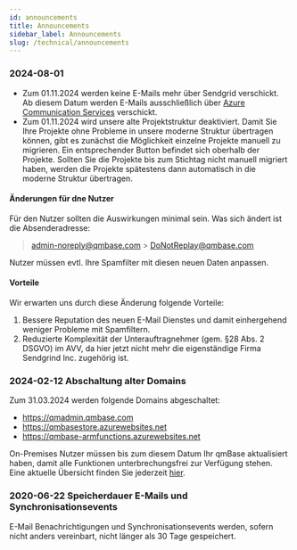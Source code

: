 ```yaml
---
id: announcements
title: Announcements
sidebar_label: Announcements
slug: /technical/announcements
---
```


### 2024-08-01

- Zum 01.11.2024 werden keine E-Mails mehr über Sendgrid verschickt. Ab diesem Datum werden E-Mails ausschließlich über [Azure Communication Services](https://azure.microsoft.com/de-de/products/communication-services/) verschickt.
- Zum 01.11.2024 wird unsere alte Projektstruktur deaktiviert. Damit Sie Ihre Projekte ohne Probleme in unsere moderne Struktur übertragen können, gibt es zunächst die Möglichkeit einzelne Projekte manuell zu migrieren. Ein entsprechender Button befindet sich oberhalb der Projekte.
  Sollten Sie die Projekte bis zum Stichtag nicht manuell migriert haben, werden die Projekte spätestens dann automatisch in die moderne Struktur übertragen.

#### Änderungen für dne Nutzer

Für den Nutzer sollten die Auswirkungen minimal sein. Was sich ändert ist die Absenderadresse:

> admin-noreply@qmbase.com > DoNotReplay@qmbase.com

Nutzer müssen evtl. Ihre Spamfilter mit diesen neuen Daten anpassen.

#### Vorteile

Wir erwarten uns durch diese Änderung folgende Vorteile:

1. Bessere Reputation des neuen E-Mail Dienstes und damit einhergehend weniger Probleme mit Spamfiltern.
2. Reduzierte Komplexität der Unterauftragnehmer (gem. §28 Abs. 2 DSGVO) im AVV, da hier jetzt nicht mehr die eigenständige Firma Sendgrind Inc. zugehörig ist.

### 2024-02-12 Abschaltung alter Domains

Zum 31.03.2024 werden folgende Domains abgeschaltet:

- https://qmadmin.qmbase.com
- https://qmbasestore.azurewebsites.net
- https://qmbase-armfunctions.azurewebsites.net

On-Premises Nutzer müssen bis zum diesem Datum Ihr qmBase aktualisiert haben, damit alle Funktionen unterbrechungsfrei zur Verfügung stehen.
Eine aktuelle Übersicht finden Sie jederzeit [hier](/docs/technical/on-prem).

### 2020-06-22 Speicherdauer E-Mails und Synchronisationsevents

E-Mail Benachrichtigungen und Synchronisationsevents werden, sofern nicht anders vereinbart, nicht länger als 30 Tage gespeichert.
